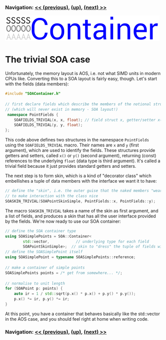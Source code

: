 ### Navigation: [<< (previous)](intro-1.1.md), [(up)](tutorial.md), [(next) >>](intro-1.3.md)

![SOA Container logo](../doc/SOAContainer.svg)
# The trivial SOA case
Unfortunately, the memory layout is AOS, i.e. not what SIMD units in modern
CPUs like. Converting this to a SOA layout is fairly easy, though. Let's
start with the fields (data members):

```cpp
#include "SOAContainer.h"

// first declare fields which describe the members of the notional struct
// (which will never exist in memory - SOA layout!)
 namespace PointFields {
	SOAFIELDS_TRIVIAL(x, x, float); // field struct x, getter/setter x(), type float
	SOAFIELDS_TRIVIAL(y, y, float);
};
```

This code above defines two structures in the namespace `PointFields` using
the `SOAFIELDS_TRIVIAL` macro. Their names are `x` and `y` (first argument),
which are used to identify the fields. These structures provide getters and
setters, called `x()` or `y()` (second argument), returning (const)
references to the underlying `float` (data type is third argument).
It's called a trivial field because it just provides standard getters and
setters.

The next step is to form skin, which is a kind of "decorator class" which
embellishes a tuple of data members with the interface we want it to have:

```cpp
// define the "skin", i.e. the outer guise that the naked members "wear"
// to make interaction with the class nice
SOASKIN_TRIVIAL(SOAPointSkinSimple, PointFields::x, PointFields::y);
```

The macro `SOASKIN_TRIVIAL` takes a name of the skin as first argument, and
a list of fields, and produces a skin that has all the user interface
provided by the fields. We're now ready to use our SOA container:

```cpp
// define the SOA container type
using SOASimplePoints = SOA::Container<
		std::vector,	        // underlying type for each field
		SOAPointSkinSimple>;  // skin to "dress" the tuple of fields with
// define the SOASimplePoint itself
using SOASimplePoint = typename SOASimplePoints::reference;

// make a container of simple points
SOASimplePoints points = /* get from somewhere... */;

// normalise to unit length
for (SOAPoint p: points) {
	auto ir = 1 / std::sqrt(p.x() * p.x() + p.y() * p.y());
	p.x() *= ir, p.y() *= ir;
}
```

At this point, you have a container that behaves basically like the
std::vector in the AOS case, and you should feel right at home when writing
code.

### Navigation: [<< (previous)](intro-1.1.md), [(up)](tutorial.md), [(next) >>](intro-1.3.md)
